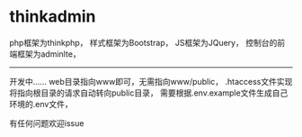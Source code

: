 # thinkadmin
php框架为thinkphp，
样式框架为Bootstrap，
JS框架为JQuery，
控制台的前端框架为adminlte，


--------
开发中……
web目录指向www即可，无需指向www/public，
.htaccess文件实现将指向根目录的请求自动转向public目录，
需要根据.env.example文件生成自己环境的.env文件，

有任何问题欢迎issue
